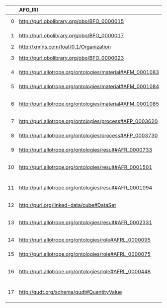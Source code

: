 |    | AFO_IRI                                                   | AFO_DESC                                                                                                                       | metadata4Ing_IRI                                           | metadata4Ing_DESC                                            |
|---:|:----------------------------------------------------------|:-------------------------------------------------------------------------------------------------------------------------------|:-----------------------------------------------------------|:-------------------------------------------------------------|
|  0 | http://purl.obolibrary.org/obo/BFO_0000015                | {'iri': 'http://purl.obolibrary.org/obo/BFO_0000015'}                                                                          | http://purl.obolibrary.org/obo/BFO_0000015                 | {'iri': 'http://purl.obolibrary.org/obo/BFO_0000015'}        |
|  1 | http://purl.obolibrary.org/obo/BFO_0000017                | {'iri': 'http://purl.obolibrary.org/obo/BFO_0000017'}                                                                          | http://purl.obolibrary.org/obo/BFO_0000017                 | {'iri': 'http://purl.obolibrary.org/obo/BFO_0000017'}        |
|  2 | http://xmlns.com/foaf/0.1/Organization                    | {'iri': 'http://xmlns.com/foaf/0.1/Organization'}                                                                              | http://xmlns.com/foaf/0.1/Organization                     | {'iri': 'http://xmlns.com/foaf/0.1/Organization'}            |
|  3 | http://purl.obolibrary.org/obo/BFO_0000023                | {'label': 'role', 'prefLabel': 'role', 'altLabel': None, 'name': 'BFO_0000023'}                                                | http://www.w3.org/ns/prov#Role                             | {'prefLabel': 'role', 'name': 'role'}                        |
|  4 | http://purl.allotrope.org/ontologies/material#AFM_0001083 | {'label': 'person', 'prefLabel': 'person', 'altLabel': None, 'name': 'AFM_0001083'}                                            | http://xmlns.com/foaf/0.1/Person                           | {'label': 'person', 'prefLabel': 'person', 'name': 'person'} |
|  5 | http://purl.allotrope.org/ontologies/material#AFM_0001084 | {'label': 'group', 'prefLabel': 'group', 'altLabel': None, 'name': 'AFM_0001084'}                                              | http://xmlns.com/foaf/0.1/Group                            | {'label': 'group', 'prefLabel': 'group', 'name': 'group'}    |
|  6 | http://purl.allotrope.org/ontologies/material#AFM_0001085 | {'label': 'organization', 'prefLabel': 'organization', 'altLabel': None, 'name': 'AFM_0001085'}                                | http://xmlns.com/foaf/0.1/Organization                     | {'label': 'organization', 'name': 'organization'}            |
|  7 | http://purl.allotrope.org/ontologies/process#AFP_0003620  | {'label': 'activity', 'prefLabel': 'activity', 'altLabel': None, 'name': 'AFP_0003620'}                                        | http://www.w3.org/ns/prov#Activity                         | {'prefLabel': 'activity', 'name': 'activity'}                |
|  8 | http://purl.allotrope.org/ontologies/process#AFP_0003730  | {'label': 'project', 'prefLabel': 'project', 'altLabel': None, 'name': 'AFP_0003730'}                                          | https://schema.org/Project                                 | {'prefLabel': 'project', 'name': 'project'}                  |
|  9 | http://purl.allotrope.org/ontologies/result#AFR_0000733   | {'label': 'distribution', 'prefLabel': 'distribution', 'altLabel': None, 'name': 'AFR_0000733'}                                | http://www.w3.org/ns/dcat#Distribution                     | {'name': 'distribution'}                                     |
| 10 | http://purl.allotrope.org/ontologies/result#AFR_0001501   | {'label': 'plan specification', 'prefLabel': 'plan specification', 'altLabel': 'method', 'name': 'AFR_0001501'}                | http://w3id.org/nfdi4ing/metadata4ing#Method               | {'name': 'method'}                                           |
| 11 | http://purl.allotrope.org/ontologies/result#AFR_0001094   | {'label': 'assignment', 'prefLabel': 'assignment', 'altLabel': None, 'name': 'AFR_0001094'}                                    | http://www.molmod.info/semantics/pims-ii.ttl#Assignment    | {'prefLabel': 'assignment', 'name': 'assignment'}            |
| 12 | http://purl.org/linked-data/cube#DataSet                  | {'label': 'data cube', 'prefLabel': 'data cube', 'altLabel': 'DataSet', 'name': 'DataSet'}                                     | http://www.w3.org/ns/dcat#Dataset                          | {'name': 'DataSet'}                                          |
| 13 | http://purl.allotrope.org/ontologies/result#AFR_0002331   | {'label': 'electronic project record', 'prefLabel': 'electronic project record', 'altLabel': 'project', 'name': 'AFR_0002331'} | https://schema.org/Project                                 | {'prefLabel': 'project', 'name': 'project'}                  |
| 14 | http://purl.allotrope.org/ontologies/role#AFRL_0000095    | {'label': 'agent role', 'prefLabel': 'agent role', 'altLabel': 'agent', 'name': 'AFRL_0000095'}                                | http://xmlns.com/foaf/0.1/Agent                            | {'label': 'agent', 'prefLabel': 'agent', 'name': 'agent'}    |
| 15 | http://purl.allotrope.org/ontologies/role#AFRL_0000075    | {'label': 'variable', 'prefLabel': 'variable', 'altLabel': None, 'name': 'AFRL_0000075'}                                       | http://www.molmod.info/semantics/pims-ii.ttl#Variable      | {'prefLabel': 'variable', 'name': 'variable'}                |
| 16 | http://purl.allotrope.org/ontologies/role#AFRL_0000448    | {'label': 'general agent role', 'prefLabel': 'general agent role', 'altLabel': 'agent', 'name': 'AFRL_0000448'}                | http://xmlns.com/foaf/0.1/Agent                            | {'label': 'agent', 'prefLabel': 'agent', 'name': 'agent'}    |
| 17 | http://qudt.org/schema/qudt#QuantityValue                 | {'label': 'quantity value', 'prefLabel': 'quantity value', 'altLabel': None, 'name': 'QuantityValue'}                          | http://www.molmod.info/semantics/pims-ii.ttl#QuantityValue | {'name': 'QuantityValue'}                                    |